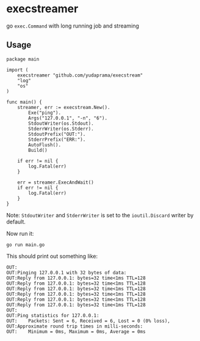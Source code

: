 # execstreamer
go `exec.Command` with long running job and streaming

## Usage

```
package main

import (
    execstreamer "github.com/yudaprama/execstream"
    "log"
    "os"
)

func main() {
    streamer, err := execstream.New().
        Exe("ping").
        Args("127.0.0.1", "-n", "6").
        StdoutWriter(os.Stdout).
        StderrWriter(os.Stderr).
        StdoutPrefix("OUT:").
        StderrPrefix("ERR:").
        AutoFlush().
        Build()

    if err != nil {
        log.Fatal(err)
    }

    err = streamer.ExecAndWait()
    if err != nil {
        log.Fatal(err)
    }
}
```

Note: `StdoutWriter` and `StderrWriter` is set to the `ioutil.Discard` writer by default.

Now run it:

```
go run main.go
```

This should print out something like:

```
OUT:
OUT:Pinging 127.0.0.1 with 32 bytes of data:
OUT:Reply from 127.0.0.1: bytes=32 time<1ms TTL=128
OUT:Reply from 127.0.0.1: bytes=32 time<1ms TTL=128
OUT:Reply from 127.0.0.1: bytes=32 time<1ms TTL=128
OUT:Reply from 127.0.0.1: bytes=32 time<1ms TTL=128
OUT:Reply from 127.0.0.1: bytes=32 time<1ms TTL=128
OUT:Reply from 127.0.0.1: bytes=32 time<1ms TTL=128
OUT:
OUT:Ping statistics for 127.0.0.1:
OUT:    Packets: Sent = 6, Received = 6, Lost = 0 (0% loss),
OUT:Approximate round trip times in milli-seconds:
OUT:    Minimum = 0ms, Maximum = 0ms, Average = 0ms
```
